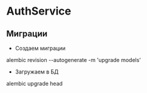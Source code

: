 # AuthService

## Миграции

* Создаем миграции

alembic revision --autogenerate -m 'upgrade models'

* Загружаем в БД

alembic upgrade head
